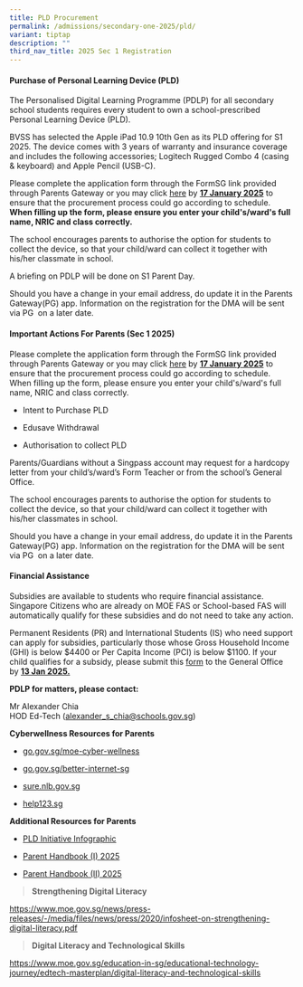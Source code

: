 ```yaml
---
title: PLD Procurement
permalink: /admissions/secondary-one-2025/pld/
variant: tiptap
description: ""
third_nav_title: 2025 Sec 1 Registration
---
```

<h4><strong>Purchase of Personal Learning Device (PLD)</strong></h4>
<p>The Personalised Digital Learning Programme (PDLP) for all secondary school
students requires every student to own a school-prescribed Personal Learning
Device (PLD).</p>
<p>BVSS has selected the Apple iPad 10.9 10th Gen as its PLD offering for
S1 2025. The device comes with 3 years of warranty and insurance coverage
and includes the following accessories; Logitech Rugged Combo 4 (casing
&amp; keyboard) and Apple Pencil (USB-C).</p>
<p>Please complete the application form through the FormSG link provided
through Parents Gateway or you may click <a href="https://go.gov.sg/pdlpadmin" rel="noopener noreferrer nofollow" target="_blank">here</a> by <strong><u>17 January 2025</u></strong> to
ensure that the procurement process could go according to schedule. <strong>When filling up the form, please ensure you enter your child's/ward's full name, NRIC and class correctly.</strong>
</p>
<p>The school encourages parents to authorise the option for students to
collect the device, so that your child/ward can collect it together with
his/her classmate in school.</p>
<p>A briefing on PDLP will be done on S1 Parent Day.</p>
<p>Should you have a change in your email address, do update it in the Parents
Gateway(PG) app. Information on the registration for the DMA will be sent
via PG&nbsp; on a later date.</p>
<h4><strong>Important Actions For Parents (Sec 1 2025)</strong></h4>
<p>Please complete the application form through the FormSG link provided
through Parents Gateway or you may click <a href="https://go.gov.sg/pdlpadmin" rel="noopener noreferrer nofollow" target="_blank"><u>here</u></a> by <strong><u>17 January 2025</u></strong> to
ensure that the procurement process could go according to schedule. When
filling up the form, please ensure you enter your child's/ward's full name,
NRIC and class correctly.</p>
<ul data-tight="true" class="tight">
<li>
<p>Intent to Purchase PLD</p>
</li>
<li>
<p>Edusave Withdrawal</p>
</li>
<li>
<p>Authorisation to collect PLD</p>
</li>
</ul>
<p>Parents/Guardians without a Singpass account may request for a hardcopy
letter from your child’s/ward’s Form Teacher or from the school’s General
Office.</p>
<p>The school encourages parents to authorise the option for students to
collect the device, so that your child/ward can collect it together with
his/her classmates in school.</p>
<p>Should you have a change in your email address, do update it in the Parents
Gateway(PG) app. Information on the registration for the DMA will be sent
via PG&nbsp; on a later date.&nbsp;
<br>
</p>
<h4><strong>Financial Assistance</strong></h4>
<p>Subsidies are available to students who require financial assistance.
Singapore Citizens who are already on MOE FAS or School-based FAS will
automatically qualify for these subsidies and do not need to take any action.</p>
<p>Permanent Residents (PR) and International Students (IS) who need support
can apply for subsidies, particularly those whose Gross Household Income
(GHI) is below $4400 or Per Capita Income (PCI) is below $1100. If your
child qualifies for a subsidy, please submit this <a href="/files/Sec 1 Registration/Application_for_Subsidy_for_Purchase_of_PLD.pdf" rel="noopener noreferrer nofollow" target="_blank">form</a> to
the General Office by <strong><u>13 Jan 2025.</u></strong>
</p>
<p></p>
<p><strong>PDLP for matters, please contact:</strong>
</p>
<p>Mr Alexander Chia
<br>HOD Ed-Tech (<a href="alexander_s_chia@schools.gov.sg" rel="noopener noreferrer nofollow" target="_blank">alexander_s_chia@schools.gov.sg</a>)</p>
<p><strong>Cyberwellness Resources for Parents</strong>
</p>
<ul>
<li>
<p><a href="go.gov.sg/moe-cyber-wellness" rel="noopener noreferrer nofollow" target="_blank"><u>go.gov.sg/moe-cyber-wellness</u></a>
</p>
</li>
<li>
<p><a href="go.gov.sg/better-internet-sg" rel="noopener noreferrer nofollow" target="_blank"><u>go.gov.sg/better-internet-sg</u></a>
</p>
</li>
<li>
<p><a href="sure.nlb.gov.sg" rel="noopener noreferrer nofollow" target="_blank"><u>sure.nlb.gov.sg</u></a>
</p>
</li>
<li>
<p><a href="help123.sg" rel="noopener noreferrer nofollow" target="_blank"><u>help123.sg</u></a>
</p>
</li>
</ul>
<p><strong>Additional Resources for Parents</strong>
</p>
<ul>
<li>
<p><a href="/files/Sec 1 Registration/Infographic_on_the_PLD_Initiative_2023.pdf" rel="noopener noreferrer nofollow" target="_blank">PLD Initiative Infographic</a>
</p>
</li>
<li>
<p><a href="/files/Sec 1 Registration/IP2___Parent_Handbook__I__2025.pdf" rel="noopener nofollow" target="_blank">Parent Handbook (I) 2025</a>
</p>
</li>
<li>
<p><a href="/files/Sec 1 Registration/IP3___Parent_Handbook__II__2025.pdf" rel="noopener nofollow" target="_blank">Parent Handbook (II) 2025</a>
</p>
</li>
</ul>
<p></p>
<blockquote>
<p><strong>Strengthening Digital Literacy&nbsp;</strong>
</p>
</blockquote>
<p><a href="https://www.moe.gov.sg/news/press-releases/-/media/files/news/press/2020/infosheet-on-strengthening-digital-literacy.pdf" rel="noopener noreferrer nofollow" target="_blank"><u>https://www.moe.gov.sg/news/press-releases/-/media/files/news/press/2020/infosheet-on-strengthening-digital-literacy.pdf</u><br></a>
</p>
<blockquote>
<p><strong>Digital Literacy and Technological Skills</strong>
</p>
</blockquote>
<p><a href="https://www.moe.gov.sg/education-in-sg/educational-technology-journey/edtech-masterplan/digital-literacy-and-technological-skills" rel="noopener noreferrer nofollow" target="_blank"><u>https://www.moe.gov.sg/education-in-sg/educational-technology-journey/edtech-masterplan/digital-literacy-and-technological-skills</u></a>
</p>
<p></p>
<p></p>